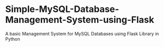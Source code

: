 # Simple-MySQL-Database-Management-System-using-Flask
A basic Management System for MySQL Databases using Flask Library in Python
